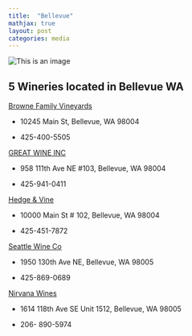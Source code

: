```yaml
---
title:  "Bellevue"
mathjax: true
layout: post
categories: media
---
```


![This is an image](https://cdn.shopify.com/s/files/1/0091/7195/9859/files/Event-2_small_1_800x.jpg?v=1613540682)

## 5 Wineries located in Bellevue WA

[Browne Family Vineyards](https://brownefamilyvineyards.com/visit/bellevue/)

* 10245 Main St, Bellevue, WA 98004

* 425-400-5505

[GREAT WINE INC](https://greatwineusa.com)

* 958 111th Ave NE #103, Bellevue, WA 98004

* 425-941-0411

[Hedge & Vine](http://www.hedgeandvine.com)

* 10000 Main St # 102, Bellevue, WA 98004

* 425-451-7872

[Seattle Wine Co](https://www.seattlewineco.com)

* 1950 130th Ave NE, Bellevue, WA 98005

* 425-869-0689

[Nirvana Wines](https://www.nirvana-wines.com)

* 1614 118th Ave SE Unit 1512, Bellevue, WA 98005

* 206- 890-5974

